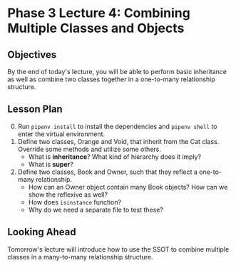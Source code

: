 # Phase 3 Lecture 4: Combining Multiple Classes and Objects

## Objectives

By the end of today's lecture, you will be able to perform basic inheritance as well as combine two classes together in a one-to-many relationship structure.

## Lesson Plan

0. Run `pipenv install` to install the dependencies and `pipenv shell` to enter the virtual environment.
1. Define two classes, Orange and Void, that inherit from the Cat class. Override some methods and utilize some others.
    - What is **inheritance**? What kind of hierarchy does it imply?
    - What is **super**?
2. Define two classes, Book and Owner, such that they reflect a one-to-many relationship.
    - How can an Owner object contain many Book objects? How can we show the reflexive as well?
    - How does `isinstance` function?
    - Why do we need a separate file to test these?

## Looking Ahead

Tomorrow's lecture will introduce how to use the SSOT to combine multiple classes in a many-to-many relationship structure.